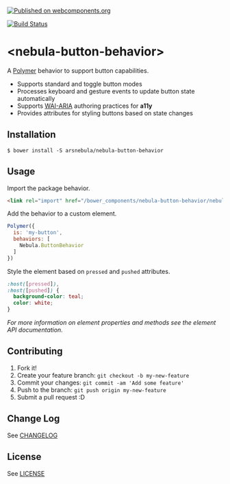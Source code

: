 [![Published on webcomponents.org](https://img.shields.io/badge/webcomponents.org-published-blue.svg)](https://www.webcomponents.org/element/arsnebula/nebula-button-behavior)

[![Build Status](https://saucelabs.com/browser-matrix/arsnebula.svg)](https://saucelabs.com/beta/builds/090abd80cd664808840fb292517260e5)

# \<nebula-button-behavior\>

A [Polymer](https://www.polymer-project.org) behavior to support button capabilities.

* Supports standard and toggle button modes
* Processes keyboard and gesture events to update button state automatically
* Supports [WAI-ARIA](https://www.w3.org/TR/wai-aria-practices-1.1/#button) authoring practices for **a11y**
* Provides attributes for styling buttons based on state changes

## Installation

```
$ bower install -S arsnebula/nebula-button-behavior
```

## Usage

Import the package behavior.

```html
<link rel="import" href="/bower_components/nebula-button-behavior/nebula-button-behavior.html"> 
```

Add the behavior to a custom element.

```js
Polymer({
  is: 'my-button',
  behaviors: [
    Nebula.ButtonBehavior
  ]
})
```

Style the element based on `pressed` and `pushed` attributes.

```css
:host([pressed]),
:host([pushed]) {
  background-color: teal;
  color: white;
}
```

*For more information on element properties and methods see the element API documentation.*

## Contributing

1. Fork it!
2. Create your feature branch: `git checkout -b my-new-feature`
3. Commit your changes: `git commit -am 'Add some feature'`
4. Push to the branch: `git push origin my-new-feature`
5. Submit a pull request :D

## Change Log

See [CHANGELOG](/CHANGELOG.md)

## License

See [LICENSE](/LICENSE.md)